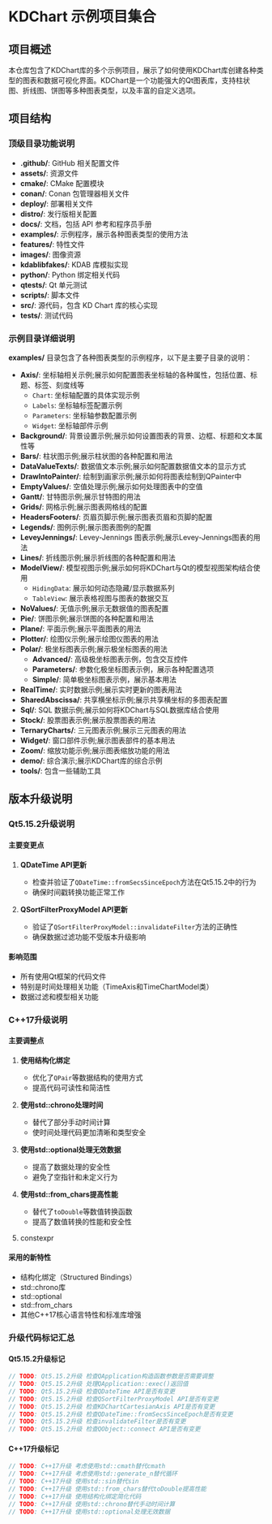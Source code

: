 # KDChart 示例项目集合

## 项目概述

本仓库包含了KDChart库的多个示例项目，展示了如何使用KDChart库创建各种类型的图表和数据可视化界面。KDChart是一个功能强大的Qt图表库，支持柱状图、折线图、饼图等多种图表类型，以及丰富的自定义选项。

## 项目结构

### 顶级目录功能说明

- **.github/**: GitHub 相关配置文件
- **assets/**: 资源文件
- **cmake/**: CMake 配置模块
- **conan/**: Conan 包管理器相关文件
- **deploy/**: 部署相关文件
- **distro/**: 发行版相关配置
- **docs/**: 文档，包括 API 参考和程序员手册
- **examples/**: 示例程序，展示各种图表类型的使用方法
- **features/**: 特性文件
- **images/**: 图像资源
- **kdablibfakes/**: KDAB 库模拟实现
- **python/**: Python 绑定相关代码
- **qtests/**: Qt 单元测试
- **scripts/**: 脚本文件
- **src/**: 源代码，包含 KD Chart 库的核心实现
- **tests/**: 测试代码

### 示例目录详细说明

**examples/** 目录包含了各种图表类型的示例程序，以下是主要子目录的说明：

- **Axis/**: 坐标轴相关示例;展示如何配置图表坐标轴的各种属性，包括位置、标题、标签、刻度线等
  - `Chart`: 坐标轴配置的具体实现示例
  - `Labels`: 坐标轴标签配置示例
  - `Parameters`: 坐标轴参数配置示例
  - `Widget`: 坐标轴部件示例
- **Background/**: 背景设置示例;展示如何设置图表的背景、边框、标题和文本属性等
- **Bars/**: 柱状图示例;展示柱状图的各种配置和用法
- **DataValueTexts/**: 数据值文本示例;展示如何配置数据值文本的显示方式
- **DrawIntoPainter/**: 绘制到画家示例;展示如何将图表绘制到QPainter中
- **EmptyValues/**: 空值处理示例;展示如何处理图表中的空值
- **Gantt/**: 甘特图示例;展示甘特图的用法
- **Grids/**: 网格示例;展示图表网格线的配置
- **HeadersFooters/**: 页眉页脚示例;展示图表页眉和页脚的配置
- **Legends/**: 图例示例;展示图表图例的配置
- **LeveyJennings/**: Levey-Jennings 图表示例;展示Levey-Jennings图表的用法
- **Lines/**: 折线图示例;展示折线图的各种配置和用法
- **ModelView/**: 模型视图示例;展示如何将KDChart与Qt的模型视图架构结合使用
  - `HidingData`: 展示如何动态隐藏/显示数据系列
  - `TableView`: 展示表格视图与图表的数据交互
- **NoValues/**: 无值示例;展示无数据值的图表配置
- **Pie/**: 饼图示例;展示饼图的各种配置和用法
- **Plane/**: 平面示例;展示平面图表的用法
- **Plotter/**: 绘图仪示例;展示绘图仪图表的用法
- **Polar/**: 极坐标图表示例;展示极坐标图表的用法
  - **Advanced/**: 高级极坐标图表示例，包含交互控件
  - **Parameters/**: 参数化极坐标图表示例，展示各种配置选项
  - **Simple/**: 简单极坐标图表示例，展示基本用法
- **RealTime/**: 实时数据示例;展示实时更新的图表用法
- **SharedAbscissa/**: 共享横坐标示例;展示共享横坐标的多图表配置
- **Sql/**: SQL 数据示例;展示如何将KDChart与SQL数据库结合使用
- **Stock/**: 股票图表示例;展示股票图表的用法
- **TernaryCharts/**: 三元图表示例;展示三元图表的用法
- **Widget/**: 窗口部件示例;展示图表部件的基本用法
- **Zoom/**: 缩放功能示例;展示图表缩放功能的用法
- **demo/**: 综合演示;展示KDChart库的综合示例
- **tools/**: 包含一些辅助工具
## 版本升级说明

### Qt5.15.2升级说明

#### 主要变更点

1. **QDateTime API更新**
   - 检查并验证了`QDateTime::fromSecsSinceEpoch`方法在Qt5.15.2中的行为
   - 确保时间戳转换功能正常工作

2. **QSortFilterProxyModel API更新**
   - 验证了`QSortFilterProxyModel::invalidateFilter`方法的正确性
   - 确保数据过滤功能不受版本升级影响

   

#### 影响范围

- 所有使用Qt框架的代码文件
- 特别是时间处理相关功能（TimeAxis和TimeChartModel类）
- 数据过滤和模型相关功能



### C++17升级说明

#### 主要调整点

1. **使用结构化绑定**
   - 优化了`QPair`等数据结构的使用方式
   - 提高代码可读性和简洁性
2. **使用std::chrono处理时间**
   - 替代了部分手动时间计算
   - 使时间处理代码更加清晰和类型安全
3. **使用std::optional处理无效数据**
   - 提高了数据处理的安全性
   - 避免了空指针和未定义行为
4. **使用std::from_chars提高性能**
   - 替代了`toDouble`等数值转换函数
   - 提高了数值转换的性能和安全性

5. constexpr

#### 采用的新特性

- 结构化绑定（Structured Bindings）
- std::chrono库
- std::optional
- std::from_chars
- 其他C++17核心语言特性和标准库增强

### 升级代码标记汇总

#### Qt5.15.2升级标记

```cpp
// TODO: Qt5.15.2升级 检查QApplication构造函数参数是否需要调整
// TODO: Qt5.15.2升级 处理QApplication::exec()返回值
// TODO: Qt5.15.2升级 检查QDateTime API是否有变更
// TODO: Qt5.15.2升级 检查QSortFilterProxyModel API是否有变更
// TODO: Qt5.15.2升级 检查KDChartCartesianAxis API是否有变更
// TODO: Qt5.15.2升级 检查QDateTime::fromSecsSinceEpoch是否有变更
// TODO: Qt5.15.2升级 检查invalidateFilter是否有变更
// TODO: Qt5.15.2升级 检查QObject::connect API是否有变更
```

#### C++17升级标记

```cpp
// TODO: C++17升级 考虑使用std::cmath替代cmath
// TODO: C++17升级 考虑使用std::generate_n替代循环
// TODO: C++17升级 使用std::sin替代sin
// TODO: C++17升级 使用std::from_chars替代toDouble提高性能
// TODO: C++17升级 使用结构化绑定简化代码
// TODO: C++17升级 使用std::chrono替代手动时间计算
// TODO: C++17升级 使用std::optional处理无效数据
```

